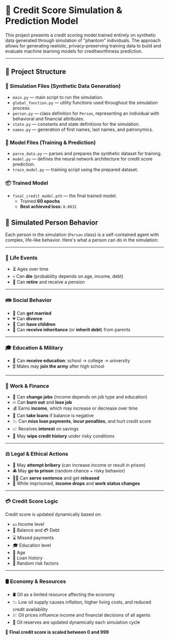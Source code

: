 # 🏦 Credit Score Simulation & Prediction Model

This project presents a credit scoring model trained entirely on synthetic data generated through simulation of "phantom" individuals. The approach allows for generating realistic, privacy-preserving training data to build and evaluate machine learning models for creditworthiness prediction.

---

## 📁 Project Structure

### 🔄 Simulation Files (Synthetic Data Generation)

- `main.py` — main script to run the simulation.
- `global_function.py` — utility functions used throughout the simulation process.
- `person.py` — class definition for `Person`, representing an individual with behavioral and financial attributes.
- `state.py` — constants and state definitions for the simulation.
- `names.py` — generation of first names, last names, and patronymics.

### 🤖 Model Files (Training & Prediction)

- `parce_data.py` — parses and prepares the synthetic dataset for training.
- `model.py` — defines the neural network architecture for credit score prediction.
- `train_model.py` — training script using the prepared dataset.

### 📦 Trained Model

- `final_credit_model.pth` — the final trained model.
  - Trained **60 epochs**
  - **Best achieved loss:** `0.0831`

## 🧠 Simulated Person Behavior

Each person in the simulation (`Person` class) is a self-contained agent with complex, life-like behavior. Here's what a person can do in the simulation:

---

### 🧬 Life Events
- ⏳ Ages over time
- 💀 Can **die** (probability depends on age, income, debt)
- 🧓 Can **retire** and receive a pension

---

### 👪 Social Behavior
- 💍 Can **get married**
- 💔 Can **divorce**
- 👶 Can **have children**
- 🧾 Can **receive inheritance** (or **inherit debt**) from parents

---

### 🎓 Education & Military
- 🏫 Can **receive education**: school → college → university
- 🎖️ Males may **join the army** after high school

---

### 💼 Work & Finance
- 💼 Can **change jobs** (income depends on job type and education)
- 🔥 Can **burn out** and **lose job**
- 💰 Earns **income**, which may increase or decrease over time
- 🏦 Can **take loans** if balance is negative
- 📉 Can **miss loan payments**, **incur penalties**, and hurt credit score
- 📈 Receives **interest** on savings
- 🧽 May **wipe credit history** under risky conditions

---

### ⚖️ Legal & Ethical Actions
- 💸 May **attempt bribery** (can increase income or result in prison)
- 🚔 May **go to prison** (random chance + risky behavior)
- 🧍‍♂️ Can **serve sentence** and get **released**
- 👮 While imprisoned, **income drops** and **work status changes**

---

### 💳 Credit Score Logic
Credit score is updated dynamically based on:
- 💵 Income level  
- 🏦 Balance and 💳 Debt  
- ⌛ Missed payments  
- 🎓 Education level  
- 👶 Age  
- 🧾 Loan history  
- 🎲 Random risk factors

---

### 🛢️ Economy & Resources
- 🛢️ Oil as a limited resource affecting the economy
- 📉 Low oil supply causes inflation, higher living costs, and reduced credit availability
- 💹 Oil prices influence income and financial decisions of all agents
- 🔄 Oil reserves are updated dynamically each simulation cycle



🔢 **Final credit score is scaled between 0 and 999**
